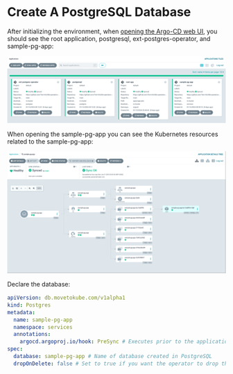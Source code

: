 # Create A PostgreSQL Database

After initializing the environment, when [opening the Argo-CD web UI](../init-env/01_deploy_argocd.md#forward-traffic-to-argo-cd), you should see the root application, postgresql, ext-postgres-operator, and sample-pg-app:  

![argocd-dashboard](./images/argocd-applications.png "argocd-dashboard")

When opening the sample-pg-app you can see the Kubernetes resources related to the sample-pg-app:  

![pre-hook-sample-pg-app](./images/pre-hook-sample-pg-app.png "pre-hook-sample-pg-app")

Declare the database:

```yaml
apiVersion: db.movetokube.com/v1alpha1
kind: Postgres
metadata:
  name: sample-pg-app
  namespace: services
  annotations:
    argocd.argoproj.io/hook: PreSync # Executes prior to the application of the manifests.
spec:
  database: sample-pg-app # Name of database created in PostgreSQL
  dropOnDelete: false # Set to true if you want the operator to drop the database and role when this CR is deleted (optional)

```

